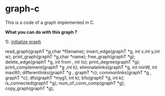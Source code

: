 # graph-c

This is a code of a graph implemented in C.

<strong>What you can do with this graph ?</strong>
  
1). <u>initialize graph</u>

read_graph(graphT *g,char *filename);
insert_edge(graphT *g, int x,int y,int w);
print_graph(graphT *g,char *name);
free_graph(graphT *g);
delete_edge(graphT *g, int from , int to);
print_degree(graphT *g);
print_complement(graphT *g ,int k);
eliminatelinks(graphT *g, int minW, int maxW);
differentlinks(graphT *g , graphT *c);
commonlinks(graphT *g , graphT *c);
dfs(graphT *myg1, int k);
bfs(graphT *g, int k);
is_connected(graphT *g);
num_of_conn_comp(graphT *g);
copy_graph(graphT *g);
